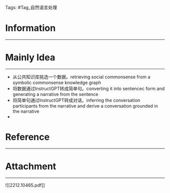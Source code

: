 Tags: #Tag_自然语言处理 
# Information
---


# Mainly Idea
---
- 从公共知识库挑选一个数据。retrieving social commonsense from a symbolic commonsense knowledge graph
- 将数据通过InstructGPT转成简单句。converting it into sentencec form and generating a narrative from the sentence
- 将简单句通过InstructGPT转成对话。inferring the conversation participants from the narrative and derive a conversation grounded in the narrative
- 

# Reference
---


# Attachment
---
![[2212.10465.pdf]]